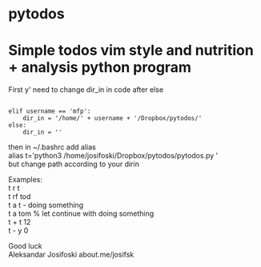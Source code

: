 # pytodos  
  
# Simple todos vim style and nutrition + analysis python program  

First y' need to change dir_in in code after else

<code>
elif username == 'mfp':  
    dir_in = '/home/' + username + '/Dropbox/pytodos/'  
else:  
    dir_in = ''  
</code>

then in ~/.bashrc add alias  
alias t='python3 /home/josifoski/Dropbox/pytodos/pytodos.py '  
but change path according to your dirin  
  
Examples:  
t r t  
t rf tod  
t a t - doing something  
t a tom % let continue with doing something  
t + t 12  
t - y 0  
  
  
  
Good luck  
Aleksandar Josifoski about.me/josifsk

